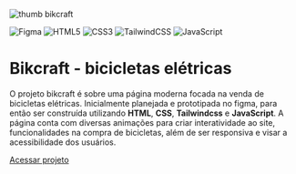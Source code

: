 
![thumb bikcraft](https://github.com/ruancosta07/Bikcraft/assets/143808398/94849d45-3735-4826-b5c6-c85acd909541)

![Figma](https://img.shields.io/badge/figma-%23F24E1E.svg?style=for-the-badge&logo=figma&logoColor=white) ![HTML5](https://img.shields.io/badge/html5-%23E34F26.svg?style=for-the-badge&logo=html5&logoColor=white) ![CSS3](https://img.shields.io/badge/css3-%231572B6.svg?style=for-the-badge&logo=css3&logoColor=white) ![TailwindCSS](https://img.shields.io/badge/tailwindcss-%2338B2AC.svg?style=for-the-badge&logo=tailwind-css&logoColor=white) ![JavaScript](https://img.shields.io/badge/javascript-%23323330.svg?style=for-the-badge&logo=javascript&logoColor=%23F7DF1E) 

<h1>Bikcraft - bicicletas elétricas</h1>

<p>O projeto bikcraft é sobre uma página moderna focada na venda de bicicletas elétricas. Inicialmente planejada e prototipada no figma, para então ser construída utilizando <strong>HTML</strong>, <strong>CSS</strong>, <strong>Tailwindcss</strong> e <strong>JavaScript</strong>. A página conta com diversas animações para criar interatividade ao site, funcionalidades na compra de bicicletas, além de ser responsiva e visar a acessibilidade dos usuários.</p>

<a href="https://ruancosta-bikcraft.vercel.app/index.html">Acessar projeto</a>
